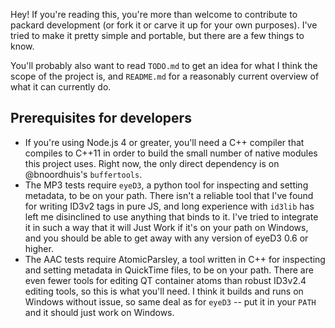 Hey! If you're reading this, you're more than welcome to contribute to packard
development (or fork it or carve it up for your own purposes).  I've tried to
make it pretty simple and portable, but there are a few things to know.

You'll probably also want to read `TODO.md` to get an idea for what I think the
scope of the project is, and `README.md` for a reasonably current overview of
what it can currently do.

## Prerequisites for developers

- If you're using Node.js 4 or greater, you'll need a C++ compiler that
  compiles to C++11 in order to build the small number of native modules this
  project uses. Right now, the only direct dependency is on @bnoordhuis's
  `buffertools`.
- The MP3 tests require `eyeD3`, a python tool for inspecting and setting
  metadata, to be on your path. There isn't a reliable tool that I've found for
  writing ID3v2 tags in pure JS, and long experience with `id3lib` has left me
  disinclined to use anything that binds to it. I've tried to integrate it in
  such a way that it will Just Work if it's on your path on Windows, and you
  should be able to get away with any version of eyeD3 0.6 or higher.
- The AAC tests require AtomicParsley, a tool written in C++ for inspecting and
  setting metadata in QuickTime files, to be on your path. There are even fewer
  tools for editing QT container atoms than robust ID3v2.4 editing tools, so
  this is what you'll need. I think it builds and runs on Windows without
  issue, so same deal as for `eyeD3` -- put it in your `PATH` and it should
  just work on Windows.
